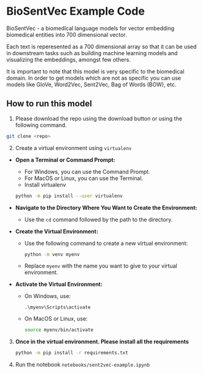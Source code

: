 # BioSentVec Example Code

BioSentVec - a biomedical language models for vector embedding biomedical entities into 700 dimensional vector. 

Each text is reperesented as a 700 dimensional array so that it can be used in downstream tasks such as building machine learning models and visualizing the embeddings, amongst few others. 

It is important to note that this model is very specific to the biomedical domain. In order to get models which are not as specific you can use models like GloVe, Word2Vec, Sent2Vec, Bag of Words (BOW), etc.

## How to run this model

1. Please download the repo using the download button or using the following command. 
```bash
git clone <repo>
```
2. Create a virtual environment using `virtualenv`

 -  **Open a Terminal or Command Prompt:**
     - For Windows, you can use the Command Prompt.
     - For MacOS or Linux, you can use the Terminal.
     - Install virtualenv
    ```bash
    python -m pip install --user virtualenv
    ```

 -  **Navigate to the Directory Where You Want to Create the Environment:**
    - Use the `cd` command followed by the path to the directory.

- **Create the Virtual Environment:**
   - Use the following command to create a new virtual environment:
     ```bash
     python -m venv myenv
     ```
    - Replace `myenv` with the name you want to give to your virtual environment.

 - **Activate the Virtual Environment:**
   - On Windows, use:
     ```
     .\myenv\Scripts\activate
     ```
   - On MacOS or Linux, use:
     ```bash
     source myenv/bin/activate
     ```
3. **Once in the virtual environment. Please install all the requirements**
    ```bash
    python -m pip install -r requirements.txt
    ```

4. Run the notebook `notebooks/sent2vec-example.ipynb`
